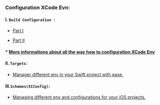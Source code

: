 ### Configuration XCode Evn:

#### I. `Build Configuration `:

  * [Part I](https://medium.com/@danielgalasko/run-multiple-versions-of-your-app-on-the-same-device-using-xcode-configurations-1fd3a220c608#.85je5nu0v)

  * [Part II](https://medium.com/@danielgalasko/change-your-api-endpoint-environment-using-xcode-configurations-in-swift-c1ad2722200e)

  #### * [More informations about all the way how to configuration XCode Env](https://medium.com/@gekitz/good-read-2d68d352150e)

#### II. `Targets`:
* [Manager different env in your Swift project with ease.](https://medium.com/flawless-app-stories/manage-different-environments-in-your-swift-project-with-ease-659f7f3fb1a6)

#### III.`Schemes(XCConfig)`:

* [Managing different env and configurations for your iOS projects.](https://medium.freecodecamp.org/managing-different-environments-and-configurations-for-ios-projects-7970327dd9c9)

